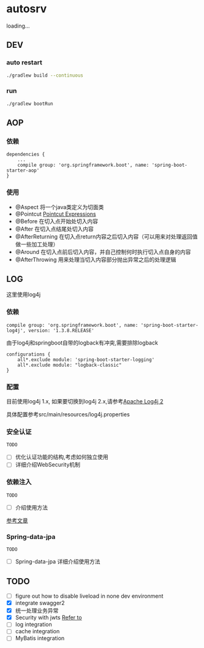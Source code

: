 # autosrv

loading...

## DEV

### auto restart

```bash
./gradlew build --continuous
```

### run

```bash
./gradlew bootRun
```


## AOP

### 依赖

```
dependencies {
    ...
    compile group: 'org.springframework.boot', name: 'spring-boot-starter-aop'
}
```

### 使用

- @Aspect 将一个java类定义为切面类
- @Pointcut [Pointcut Expressions](http://www.baeldung.com/spring-aop-pointcut-tutorial)
- @Before 在切入点开始处切入内容
- @After 在切入点结尾处切入内容
- @AfterReturning 在切入点return内容之后切入内容（可以用来对处理返回值做一些加工处理）
- @Around 在切入点前后切入内容，并自己控制何时执行切入点自身的内容
- @AfterThrowing 用来处理当切入内容部分抛出异常之后的处理逻辑

## LOG

这里使用log4j

### 依赖

```
compile group: 'org.springframework.boot', name: 'spring-boot-starter-log4j', version: '1.3.8.RELEASE'
```

由于log4j和springboot自带的logback有冲突,需要排除logback
```
configurations {
    all*.exclude module: 'spring-boot-starter-logging'
    all*.exclude module: "logback-classic"
}
```

### 配置

目前使用log4j 1.x, 如果要切换到log4j 2.x,请参考[Apache Log4j 2](https://logging.apache.org/log4j/2.x/manual/index.html)

具体配置参考src/main/resources/log4j.properties

### 安全认证

``TODO``

- [ ] 优化认证功能的结构,考虑如何独立使用
- [ ] 详细介绍WebSecurity机制

### 依赖注入

``TODO``

- [ ] 介绍使用方法

[参考文章](https://stormpath.com/blog/spring-boot-dependency-injection)

### Spring-data-jpa

``TODO``

- [ ] Spring-data-jpa 详细介绍使用方法

## TODO

- [ ] figure out how to disable liveload in none dev environment
- [x] integrate swagger2
- [x] 统一处理业务异常
- [x] Security with jwts [Refer to](https://auth0.com/blog/securing-spring-boot-with-jwts/)
- [ ] log integration
- [ ] cache integration
- [ ] MyBatis integration